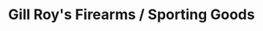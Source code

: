 ---
title: "Gill Roy's Firearms / Sporting Goods"
url: /st-johns/gill-roys-firearms-sporting-goods/
shop: weapons
---